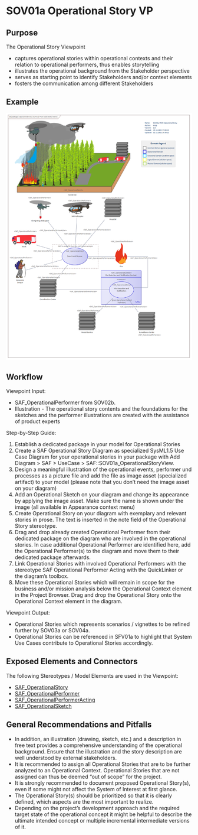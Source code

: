 # SOV01a Operational Story VP

## Purpose
The Operational Story Viewpoint
* captures operational stories within operational contexts and their relation to operational performers, thus enables storytelling
* illustrates the operational background from the Stakeholder perspective
* serves as starting point to identify Stakeholders and/or context elements
* fosters the communication among different Stakeholders

## Example
![SOV01a](../pics/SOV01a-example.png)

## Workflow
Viewpoint Input:
* SAF_OperationalPerformer from SOV02b.
* Illustration - The operational story contents and the foundations for the sketches and the performer illustrations are created with the assistance of product experts

Step-by-Step Guide:
1.	Establish a dedicated package in your model for Operational Stories
2.	Create a SAF Operational Story Diagram as specialized SysML1.5 Use Case Diagram for your operational stories in your package with Add Diagram > SAF > UseCase > SAF::SOV01a_OperationalStoryView.
3.	Design a meaningful illustration of the operational events, performer und processes as a picture file and add the file as image asset (specialized artifact) to your model (please note that you don’t need the image asset on your diagram)
4.	Add an Operational Sketch on your diagram and change its appearance by applying the image asset. Make sure the name is shown under the image (all available in Appearance context menu)
5.	Create Operational Story on your diagram with exemplary and relevant stories in prose. The text is inserted in the note field of the Operational Story stereotype.
6.	Drag and drop already created Operational Performer from their dedicated package on the diagram who are involved in the operational stories.
In case additional Operational Performer are identified here, add the Operational Performer(s) to the diagram and move them to their dedicated package afterwards.
7.	Link Operational Stories with involved Operational Performers with the stereotype SAF Operational Performer Acting with the QuickLinker or the diagram’s toolbox.
8.	Move these Operational Stories which will remain in scope for the business and/or mission analysis below the Operational Context element in the Project Browser. Drag and drop the Operational Story onto the Operational Context element in the diagram.

Viewpoint Output:
* Operational Stories which represents scenarios / vignettes to be refined further by SOV03a or SOV04a.
* Operational Stories can be referenced in SFV01a to highlight that System Use Cases contribute to Operational Stories accordingly.

## Exposed Elements and Connectors
The following Stereotypes / Model Elements are used in the Viewpoint:
* [SAF_OperationalStory](https://github.com/GfSE/SAF-Specification/blob/TdSE2023/stereotypes.md#SAF_OperationalStory)
* [SAF_OperationalPerformer](https://github.com/GfSE/SAF-Specification/blob/TdSE2023/stereotypes.md#SAF_OperationalPerformer)
* [SAF_OperationalPerformerActing](https://github.com/GfSE/SAF-Specification/blob/TdSE2023/stereotypes.md#SAF_OperationalPerformerActing)
* [SAF_OperationalSketch](https://github.com/GfSE/SAF-Specification/blob/TdSE2023/stereotypes.md#SAF_OperationalSketch)

## General Recommendations and Pitfalls
* In addition, an illustration (drawing, sketch, etc.) and a description in free text provides a comprehensive understanding of the operational background. Ensure that the illustration and the story description are well understood by external stakeholders.
* It is recommended to assign all Operational Stories that are to be further analyzed to an Operational Context. Operational Stories that are not assigned can thus be deemed “out of scope” for the project.
* It is strongly recommended to document proposed Operational Story(s), even if some might not affect the System of Interest at first glance.
* The Operational Story(s) should be prioritized so that it is clearly defined, which aspects are the most important to realize.
* Depending on the project’s development approach and the required target state of the operational concept it might be helpful to describe the ultimate intended concept or multiple incremental intermediate versions of it.
